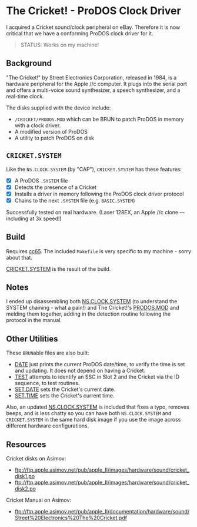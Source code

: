 # The Cricket! - ProDOS Clock Driver

I acquired a Cricket sound/clock peripheral on eBay. Therefore it is now critical that we have a conforming ProDOS clock driver for it.

> STATUS: Works on my machine!

## Background

"The Cricket!" by Street Electronics Corporation, released in 1984, is a hardware peripheral for the Apple //c computer. It plugs into the serial port and offers a multi-voice sound synthesizer, a speech synthesizer, and a real-time clock.

The disks supplied with the device include:
* `/CRICKET/PRODOS.MOD` which can be BRUN to patch ProDOS in memory with a clock driver.
* A modified version of ProDOS
* A utility to patch ProDOS on disk

## `CRICKET.SYSTEM`

Like the `NS.CLOCK.SYSTEM` (by "CAP"), `CRICKET.SYSTEM` has these features:

* [x] A ProDOS `.SYSTEM` file
* [x] Detects the presence of a Cricket
* [x] Installs a driver in memory following the ProDOS clock driver protocol
* [x] Chains to the next `.SYSTEM` file (e.g. `BASIC.SYSTEM`)

Successfully tested on real hardware. (Laser 128EX, an Apple //c clone &mdash; including at 3x speed!)

## Build

Requires [cc65](https://github.com/cc65/cc65). The included `Makefile` is very specific to my machine - sorry about that.

[CRICKET.SYSTEM](cricket.system.s) is the result of the build.

## Notes

I ended up disassembling both [NS.CLOCK.SYSTEM](ns.clock.system.s) (to understand the SYSTEM chaining - what a pain!) and The Cricket!'s [PRODOS.MOD](prodos.mod.s) and melding them together, adding in the detection routine following the protocol in the manual.

## Other Utilities

These `BRUN`able files are also built:
* [DATE](date.s) just prints the current ProDOS date/time, to verify the time is set and updating. It does not depend on having a Cricket.
* [TEST](test.s) attempts to identify an SSC in Slot 2 and the Cricket via the ID sequence, to test routines.
* [SET.DATE](set.date.s) sets the Cricket's current date.
* [SET.TIME](set.time.s) sets the Cricket's current time.

Also, an updated [NS.CLOCK.SYSTEM](ns.clock.system.s) is included that fixes a typo, removes beeps, and is less chatty so you can have both `NS.CLOCK.SYSTEM` and `CRICKET.SYSTEM` in the same hard disk image if you use the image across different hardware configurations.

## Resources

Cricket disks on Asimov: 
* ftp://ftp.apple.asimov.net/pub/apple_II/images/hardware/sound/cricket_disk1.po 
* ftp://ftp.apple.asimov.net/pub/apple_II/images/hardware/sound/cricket_disk2.po

Cricket Manual on Asimov:
* ftp://ftp.apple.asimov.net/pub/apple_II/documentation/hardware/sound/Street%20Electronics%20The%20Cricket.pdf
